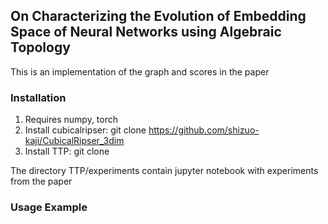 ## On Characterizing the Evolution of Embedding Space of Neural Networks using Algebraic Topology
This is an implementation of the graph and scores in the paper
### Installation
1. Requires numpy, torch
2. Install cubicalripser: git clone https://github.com/shizuo-kaji/CubicalRipser_3dim
3. Install TTP: git clone 

The directory TTP/experiments contain jupyter notebook with experiments from the paper
### Usage Example
